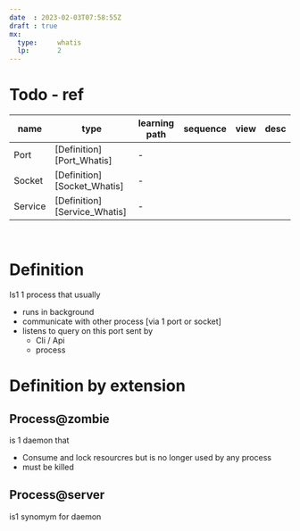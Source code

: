 ```yaml
---
date  : 2023-02-03T07:58:55Z
draft : true
mx:  
  type:     whatis
  lp:       2
---
```


# Todo - ref 

|name|type|learning path|sequence|view|desc|
|-|-|-|-|-|-|
|Port|[Definition][Port_Whatis]|-|
|Socket|[Definition][Socket_Whatis]|-|
|Service|[Definition][Service_Whatis]|-|
<br>

# Definition
Is1 1 process that usually
  - runs in background
  - communicate with other process [via 1 port or socket]
  - listens to query on this port sent by
    - Cli / Api
    - process

# Definition by extension
## Process@zombie
is 1 daemon that
  - Consume and lock resourcres but is no longer used by any process
  - must be killed
## Process@server
is1 synomym for daemon

